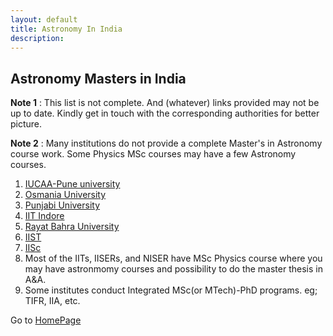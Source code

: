 ```yaml
---
layout: default
title: Astronomy In India
description: 
---
```

## Astronomy Masters in India

**Note 1** : This list is not complete. And (whatever) links provided may not be up to date. Kindly get in touch with the corresponding authorities for better picture.

**Note 2** : Many institutions do not provide a complete Master's in Astronomy course work. Some Physics MSc courses may have a few Astronomy courses.

1. [IUCAA-Pune university](https://www.iucaa.in/Stu-Prog-MSc-Courses-at-Pune-University.html)
2. [Osmania University](https://www.osmania.ac.in/academics-academicprogs.php)
3. [Punjabi University](http://physics.punjabiuniversity.ac.in)
4. [IIT Indore](http://people.iiti.ac.in/~astro/beta_astro/?page_id=349)
5. [Rayat Bahra University](https://www.rayatbahrauniversity.edu.in/product/m-sc-astronomy-astrophysics/)
6. [IIST](https://www.iist.ac.in/admissions/postgraduate/regular)
7. [IISc](https://www.iisc.ac.in/admissions/m-tech-for-sponsored-candidates/)
8. Most of the IITs, IISERs, and NISER have MSc Physics course where you may have astronmomy courses and possibility to do the master thesis in A&A.
9. Some institutes conduct Integrated MSc(or MTech)-PhD programs. eg; TIFR, IIA, etc.

Go to [HomePage](./../index.md)
